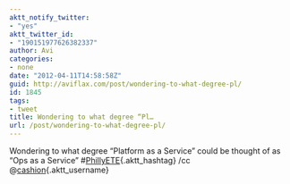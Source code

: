 ```yaml
---
aktt_notify_twitter:
- "yes"
aktt_twitter_id:
- "190151977626382337"
author: Avi
categories:
- none
date: "2012-04-11T14:58:58Z"
guid: http://aviflax.com/post/wondering-to-what-degree-pl/
id: 1845
tags:
- tweet
title: Wondering to what degree “Pl…
url: /post/wondering-to-what-degree-pl/
---
```

Wondering to what degree “Platform as a Service” could be thought of as “Ops as a Service” #[PhillyETE](http://search.twitter.com/search?q=%23PhillyETE){.aktt_hashtag} /cc @[cashion](http://twitter.com/cashion){.aktt_username}